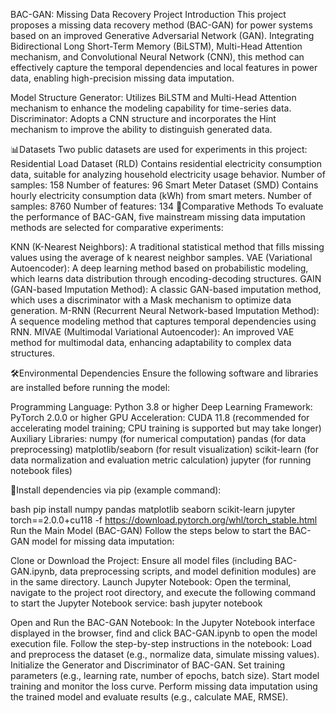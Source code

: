 BAC-GAN: Missing Data Recovery 
Project Introduction
This project proposes a missing data recovery method (BAC-GAN) for power systems based on an improved Generative Adversarial Network (GAN). Integrating Bidirectional Long Short-Term Memory (BiLSTM), Multi-Head Attention mechanism, and Convolutional Neural Network (CNN), this method can effectively capture the temporal dependencies and local features in power data, enabling high-precision missing data imputation.

Model Structure
Generator: Utilizes BiLSTM and Multi-Head Attention mechanism to enhance the modeling capability for time-series data.
Discriminator: Adopts a CNN structure and incorporates the Hint mechanism to improve the ability to distinguish generated data.

📊Datasets
Two public datasets are used for experiments in this project:
Residential Load Dataset (RLD)
Contains residential electricity consumption data, suitable for analyzing household electricity usage behavior.
Number of samples: 158
Number of features: 96
Smart Meter Dataset (SMD)
Contains hourly electricity consumption data (kWh) from smart meters.
Number of samples: 8760
Number of features: 134
🧪Comparative Methods
To evaluate the performance of BAC-GAN, five mainstream missing data imputation methods are selected for comparative experiments:

KNN (K-Nearest Neighbors): A traditional statistical method that fills missing values using the average of k nearest neighbor samples.
VAE (Variational Autoencoder): A deep learning method based on probabilistic modeling, which learns data distribution through encoding-decoding structures.
GAIN (GAN-based Imputation Method): A classic GAN-based imputation method, which uses a discriminator with a Mask mechanism to optimize data generation.
M-RNN (Recurrent Neural Network-based Imputation Method): A sequence modeling method that captures temporal dependencies using RNN.
MIVAE (Multimodal Variational Autoencoder): An improved VAE method for multimodal data, enhancing adaptability to complex data structures.


🛠️Environmental Dependencies
Ensure the following software and libraries are installed before running the model:

Programming Language: Python 3.8 or higher
Deep Learning Framework: PyTorch 2.0.0 or higher
GPU Acceleration: CUDA 11.8 (recommended for accelerating model training; CPU training is supported but may take longer)
Auxiliary Libraries:
numpy (for numerical computation)
pandas (for data preprocessing)
matplotlib/seaborn (for result visualization)
scikit-learn (for data normalization and evaluation metric calculation)
jupyter (for running notebook files)

🚀Install dependencies via pip (example command):

bash
pip install numpy pandas matplotlib seaborn scikit-learn jupyter torch==2.0.0+cu118 -f https://download.pytorch.org/whl/torch_stable.html
Run the Main Model (BAC-GAN)
Follow the steps below to start the BAC-GAN model for missing data imputation:

Clone or Download the Project: Ensure all model files (including BAC-GAN.ipynb, data preprocessing scripts, and model definition modules) are in the same directory.
Launch Jupyter Notebook:
Open the terminal, navigate to the project root directory, and execute the following command to start the Jupyter Notebook service:
bash
jupyter notebook

Open and Run the BAC-GAN Notebook:
In the Jupyter Notebook interface displayed in the browser, find and click BAC-GAN.ipynb to open the model execution file.
Follow the step-by-step instructions in the notebook:
Load and preprocess the dataset (e.g., normalize data, simulate missing values).
Initialize the Generator and Discriminator of BAC-GAN.
Set training parameters (e.g., learning rate, number of epochs, batch size).
Start model training and monitor the loss curve.
Perform missing data imputation using the trained model and evaluate results (e.g., calculate MAE, RMSE).
